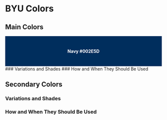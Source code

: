 # BYU Colors

## Main Colors
<div style="background-color:#002e5d; color: #fff; font-weight: bold; text-align:center; vertical-align: middle; padding:40px 0;">
 Navy #002E5D
</div>
### Variations and Shades
### How and When They Should Be Used

## Secondary Colors
### Variations and Shades
### How and When They Should Be Used
